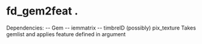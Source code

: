 # fd_gem2feat  .

 

 

Dependencies:
-- Gem
-- iemmatrix
-- timbreID (possibly)
pix_texture
Takes gemlist and applies feature defined in argument


 
